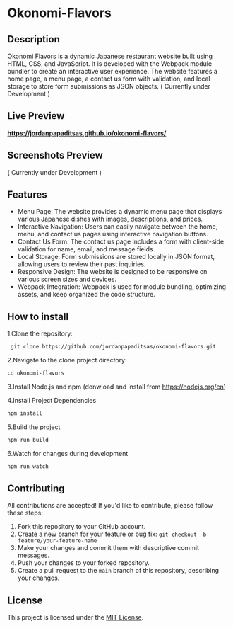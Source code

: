 # Okonomi-Flavors

## Description
Okonomi Flavors is a dynamic Japanese restaurant website built using HTML, CSS, and JavaScript. It is developed with the Webpack module bundler to create an interactive user experience. The website features a home page, a menu page, a contact us form with validation, and local storage to store form submissions as JSON objects.
( Currently under Development )

## Live Preview
**https://jordanpapaditsas.github.io/okonomi-flavors/**

## Screenshots Preview
( Currently under Development )

## Features
- Menu Page: The website provides a dynamic menu page that displays various Japanese dishes with images, descriptions, and prices.
- Interactive Navigation: Users can easily navigate between the home, menu, and contact us pages using interactive navigation buttons.
- Contact Us Form: The contact us page includes a form with client-side validation for name, email, and message fields.
- Local Storage: Form submissions are stored locally in JSON format, allowing users to review their past inquiries.
- Responsive Design: The website is designed to be responsive on various screen sizes and devices.
- Webpack Integration: Webpack is used for module bundling, optimizing assets, and keep organized the code structure.

## How to install
1.Clone the repository:
```md
 git clone https://github.com/jordanpapaditsas/okonomi-flavors.git
 ```
2.Navigate to the clone project directory:
 ```md
 cd okonomi-flavors
 ```
3.Install Node.js and npm (donwload and install from https://nodejs.org/en)  

4.Install Project Dependencies
```md
npm install
```
5.Build the project
```md
npm run build
```
6.Watch for changes during development
```md
npm run watch
```




## Contributing
All contributions are accepted! If you'd like to contribute, please follow these steps:

1. Fork this repository to your GitHub account.
2. Create a new branch for your feature or bug fix: `git checkout -b feature/your-feature-name`
3. Make your changes and commit them with descriptive commit messages.
4. Push your changes to your forked repository.
5. Create a pull request to the `main` branch of this repository, describing your changes.

## License

This project is licensed under the [MIT License](LICENSE).
